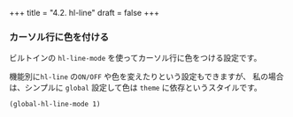 +++
title = "4.2. hl-line"
draft = false
+++
### カーソル行に色を付ける

ビルトインの `hl-line-mode` を使ってカーソル行に色をつける設定です。

機能別に`hl-line` の`ON/OFF` や色を変えたりという設定もできますが、
私の場合は、シンプルに `global` 設定して色は `theme` に依存というスタイルです。

```emacs-lisp
(global-hl-line-mode 1)
```
